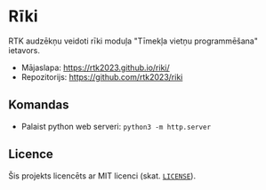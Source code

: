 # Rīki

RTK audzēkņu veidoti rīki moduļa "Tīmekļa vietņu programmēšana" ietavors.

* Mājaslapa: https://rtk2023.github.io/riki/
* Repozitorijs: https://github.com/rtk2023/riki

## Komandas

* Palaist python web serveri: `python3 -m http.server`

## Licence

Šis projekts licencēts ar MIT licenci (skat. [`LICENSE`](LICENSE)).
